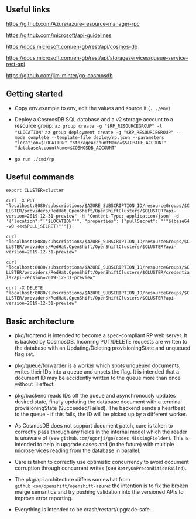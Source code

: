 ## Useful links

https://github.com/Azure/azure-resource-manager-rpc

https://github.com/microsoft/api-guidelines

https://docs.microsoft.com/en-gb/rest/api/cosmos-db

https://docs.microsoft.com/en-gb/rest/api/storageservices/queue-service-rest-api

https://github.com/jim-minter/go-cosmosdb

## Getting started

* Copy env.example to env, edit the values and source it (`. ./env`)

* Deploy a CosmosDB SQL database and a v2 storage account to a resource group:
  `az group create -g "$RP_RESOURCEGROUP" -l "$LOCATION"`
  `az group deployment create -g "$RP_RESOURCEGROUP" --mode complete --template-file deploy/rp.json --parameters "location=$LOCATION" "storageAccountName=$STORAGE_ACCOUNT" "databaseAccountName=$COSMOSDB_ACCOUNT"`

* `go run ./cmd/rp`

## Useful commands

`export CLUSTER=cluster`

`curl -X PUT "localhost:8080/subscriptions/$AZURE_SUBSCRIPTION_ID/resourceGroups/$CLUSTER/providers/RedHat.OpenShift/OpenShiftClusters/$CLUSTER?api-version=2019-12-31-preview" -H 'Content-Type: application/json' -d '{"location":"'"$LOCATION"'", "properties": {"pullSecret": "'"$(base64 -w0 <<<$PULL_SECRET)"'"}}'`

`curl "localhost:8080/subscriptions/$AZURE_SUBSCRIPTION_ID/resourceGroups/$CLUSTER/providers/RedHat.OpenShift/OpenShiftClusters/$CLUSTER?api-version=2019-12-31-preview"`

`curl "localhost:8080/subscriptions/$AZURE_SUBSCRIPTION_ID/resourceGroups/$CLUSTER/providers/RedHat.OpenShift/OpenShiftClusters/$CLUSTER/credentials?api-version=2019-12-31-preview"`

`curl -X DELETE "localhost:8080/subscriptions/$AZURE_SUBSCRIPTION_ID/resourceGroups/$CLUSTER/providers/RedHat.OpenShift/OpenShiftClusters/$CLUSTER?api-version=2019-12-31-preview"`

## Basic architecture

* pkg/frontend is intended to become a spec-compliant RP web server.  It is
  backed by CosmosDB.  Incoming PUT/DELETE requests are written to the database
  with an Updating/Deleting provisioningState and unqueued flag set.

* pkg/queue/forwarder is a worker which spots unqueued documents, writes their
  IDs into a queue and unsets the flag.  It is intended that a document ID may
  be accidently written to the queue more than once without ill effect.

* pkg/backend reads IDs off the queue and asynchronously updates desired state,
  finally updating the database document with a terminal provisioningState
  (Succeeded/Failed).  The backend sends a heartbeat to the queue - if this
  fails, the ID will be picked up by a different worker.

* As CosmosDB does not support document patch, care is taken to correctly pass
  through any fields in the internal model which the reader is unaware of (see
  `github.com/ugorji/go/codec.MissingFielder`).  This is intended to help in
  upgrade cases and (in the future) with multiple microservices reading from the
  database in parallel.

* Care is taken to correctly use optimistic concurrency to avoid document
  corruption through concurrent writes (see `RetryOnPreconditionFailed`).

* The pkg/api architecture differs somewhat from
  `github.com/openshift/openshift-azure`: the intention is to fix the broken
  merge semantics and try pushing validation into the versioned APIs to improve
  error reporting.

* Everything is intended to be crash/restart/upgrade-safe...
